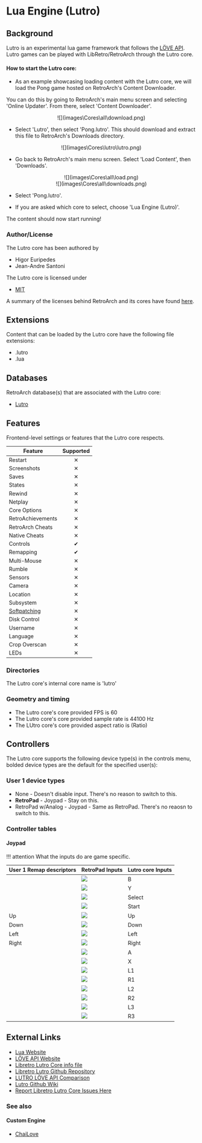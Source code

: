 # Lua Engine (Lutro)

## Background

Lutro is an experimental lua game framework that follows the [LÖVE API](https://love2d.org/wiki/Main_Page). Lutro games can be played with LibRetro/RetroArch through the Lutro core. 

#### How to start the Lutro core:

- As an example showcasing loading content with the Lutro core, we will load the Pong game hosted on RetroArch's Content Downloader.

You can do this by going to RetroArch's main menu screen and selecting 'Online Updater'. From there, select 'Content Downloader'.

<center> ![](images\Cores\all\download.png) </center>

- Select 'Lutro', then select 'Pong.lutro'. This should download and extract this file to RetroArch's Downloads directory.

<center> ![](images\Cores\lutro\lutro.png) </center>

- Go back to RetroArch's main menu screen. Select 'Load Content', then 'Downloads'.

<center> ![](images\Cores\all\load.png) </center>

<center> ![](images\Cores\all\downloads.png) </center>

- Select 'Pong.lutro'.

- If you are asked which core to select, choose 'Lua Engine (Lutro)'.

The content should now start running!

### Author/License

The Lutro core has been authored by

- Higor Euripedes
- Jean-Andre Santoni

The Lutro core is licensed under

- [MIT](https://github.com/libretro/libretro-lutro/blob/master/LICENSE) 

A summary of the licenses behind RetroArch and its cores have found [here](https://docs.libretro.com/tech/licenses/).

## Extensions

Content that can be loaded by the Lutro core have the following file extensions:

- .lutro
- .lua

## Databases

RetroArch database(s) that are associated with the Lutro core:

- [Lutro](https://github.com/libretro/libretro-database/blob/master/rdb/Lutro.rdb)

## Features

Frontend-level settings or features that the Lutro core respects.

| Feature           | Supported |
|-------------------|:---------:|
| Restart           | ✕         |
| Screenshots       | ✕         |
| Saves             | ✕         |
| States            | ✕         |
| Rewind            | ✕         |
| Netplay           | ✕         |
| Core Options      | ✕         |
| RetroAchievements | ✕         |
| RetroArch Cheats  | ✕         |
| Native Cheats     | ✕         |
| Controls          | ✔         |
| Remapping         | ✔         |
| Multi-Mouse       | ✕         |
| Rumble            | ✕         |
| Sensors           | ✕         |
| Camera            | ✕         |
| Location          | ✕         |
| Subsystem         | ✕         |
| [Softpatching](https://docs.libretro.com/guides/softpatching/) | ✕         |
| Disk Control      | ✕         |
| Username          | ✕         |
| Language          | ✕         |
| Crop Overscan     | ✕         |
| LEDs              | ✕         |

### Directories

The Lutro core's internal core name is 'lutro'

### Geometry and timing

- The Lutro core's core provided FPS is 60
- The Lutro core's core provided sample rate is 44100 Hz
- The LUtro core's core provided aspect ratio is (Ratio)

## Controllers

The Lutro core supports the following device type(s) in the controls menu, bolded device types are the default for the specified user(s):

### User 1 device types

- None - Doesn't disable input. There's no reason to switch to this.
- **RetroPad** - Joypad - Stay on this.
- RetroPad w/Analog - Joypad - Same as RetroPad. There's no reaosn to switch to this.

### Controller tables

#### Joypad

!!! attention
	What the inputs do are game specific.

| User 1 Remap descriptors | RetroPad Inputs                              | Lutro core Inputs |
|--------------------------|----------------------------------------------|-------------------|
|                          | ![](images/RetroPad/Retro_B_Round.png)       | B                 |
|                          | ![](images/RetroPad/Retro_Y_Round.png)       | Y                 |
|                          | ![](images/RetroPad/Retro_Select.png)        | Select            |
|                          | ![](images/RetroPad/Retro_Start.png)         | Start             |
| Up                       | ![](images/RetroPad/Retro_Dpad_Up.png)       | Up                |
| Down                     | ![](images/RetroPad/Retro_Dpad_Down.png)     | Down              |
| Left                     | ![](images/RetroPad/Retro_Dpad_Left.png)     | Left              |
| Right                    | ![](images/RetroPad/Retro_Dpad_Right.png)    | Right             |
|                          | ![](images/RetroPad/Retro_A_Round.png)       | A                 |
|                          | ![](images/RetroPad/Retro_X_Round.png)       | X                 |
|                          | ![](images/RetroPad/Retro_L1.png)            | L1                |
|                          | ![](images/RetroPad/Retro_R1.png)            | R1                |
|                          | ![](images/RetroPad/Retro_L2.png)            | L2                |
|                          | ![](images/RetroPad/Retro_R2.png)            | R2                |
|                          | ![](images/RetroPad/Retro_L3.png)            | L3                |
|                          | ![](images/RetroPad/Retro_R3.png)            | R3                |

## External Links

- [Lua Website](https://www.lua.org/)
- [LÖVE API Website](https://love2d.org/)
- [Libretro Lutro Core info file](https://github.com/libretro/libretro-super/blob/master/dist/info/lutro_libretro.info)
- [Libretro Lutro Github Repository](https://github.com/libretro/libretro-lutro)
- [LUTRO LÖVE API Comparison](https://github.com/libretro/lutro-status)
- [Lutro Github Wiki](https://github.com/libretro/libretro-lutro/wiki)
- [Report Libretro Lutro Core Issues Here](https://github.com/libretro/libretro-lutro/issues)

### See also

#### Custom Engine

- [ChaiLove](https://docs.libretro.com/library/chailove/)